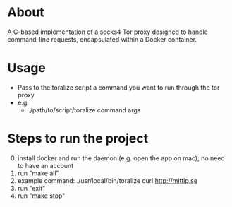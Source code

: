 # About
A C-based implementation of a socks4 Tor proxy designed to handle command-line requests, encapsulated within a Docker container.

# Usage
- Pass to the toralize script a command you want to run through the tor proxy
- e.g:
  - ./path/to/script/toralize command args


# Steps to run the project
0. install docker and run the daemon (e.g. open the app on mac); no need to have an account
1. run "make all"
2. example command: ./usr/local/bin/toralize curl http://mittip.se
3. run "exit"
4. run "make stop"
